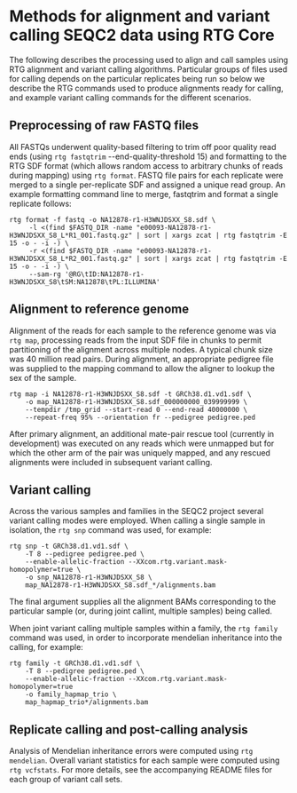 # Methods for alignment and variant calling SEQC2 data using RTG Core

The following describes the processing used to align and call samples using RTG alignment and variant calling algorithms. Particular groups of files used for calling depends on the particular replicates being run so below we describe the RTG commands used to produce alignments ready for calling, and example variant calling commands for the different scenarios.

## Preprocessing of raw FASTQ files

All FASTQs underwent quality-based filtering to trim off poor quality read ends (using `rtg fastqtrim` --end-quality-threshold 15) and formatting to the RTG SDF format (which allows random access to arbitrary chunks of reads during mapping) using `rtg format`. FASTQ file pairs for each replicate were merged to a single per-replicate SDF and assigned a unique read group. An example formatting command line to merge, fastqtrim and format a single replicate follows:

    rtg format -f fastq -o NA12878-r1-H3WNJDSXX_S8.sdf \
         -l <(find $FASTQ_DIR -name "e00093-NA12878-r1-H3WNJDSXX_S8_L*R1_001.fastq.gz" | sort | xargs zcat | rtg fastqtrim -E 15 -o - -i -) \
         -r <(find $FASTQ_DIR -name "e00093-NA12878-r1-H3WNJDSXX_S8_L*R2_001.fastq.gz" | sort | xargs zcat | rtg fastqtrim -E 15 -o - -i -) \
         --sam-rg '@RG\tID:NA12878-r1-H3WNJDSXX_S8\tSM:NA12878\tPL:ILLUMINA'


## Alignment to reference genome

Alignment of the reads for each sample to the reference genome was via `rtg map`, processing reads from the input SDF file in chunks to permit partitioning of the alignment across multiple nodes. A typical chunk size was 40 million read pairs. During alignment, an appropriate pedigree file was supplied to the mapping command to allow the aligner to lookup the sex of the sample.

    rtg map -i NA12878-r1-H3WNJDSXX_S8.sdf -t GRCh38.d1.vd1.sdf \
        -o map_NA12878-r1-H3WNJDSXX_S8.sdf_000000000_039999999 \
        --tempdir /tmp_grid --start-read 0 --end-read 40000000 \
        --repeat-freq 95% --orientation fr --pedigree pedigree.ped

After primary alignment, an additional mate-pair rescue tool (currently in development) was executed on any reads which were unmapped but for which the other arm of the pair was uniquely mapped, and any rescued alignments were included in subsequent variant calling.


## Variant calling

Across the various samples and families in the SEQC2 project several variant calling modes were employed. When calling a single sample in isolation, the `rtg snp` command was used, for example:

    rtg snp -t GRCh38.d1.vd1.sdf \
        -T 8 --pedigree pedigree.ped \
        --enable-allelic-fraction --XXcom.rtg.variant.mask-homopolymer=true \
        -o snp_NA12878-r1-H3WNJDSXX_S8 \
        map_NA12878-r1-H3WNJDSXX_S8.sdf_*/alignments.bam

The final argument supplies all the alignment BAMs corresponding to the particular sample (or, during joint callint, multiple samples) being called.

When joint variant calling multiple samples within a family, the `rtg family` command was used, in order to incorporate mendelian inheritance into the calling, for example:

    rtg family -t GRCh38.d1.vd1.sdf \
        -T 8 --pedigree pedigree.ped \
        --enable-allelic-fraction --XXcom.rtg.variant.mask-homopolymer=true
        -o family_hapmap_trio \
        map_hapmap_trio*/alignments.bam

## Replicate calling and post-calling analysis

Analysis of Mendelian inheritance errors were computed using `rtg mendelian`. Overall variant statistics for each sample were computed using `rtg vcfstats`. For more details, see the accompanying README files for each group of variant call sets.


